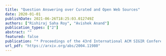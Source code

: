 ```yaml
---
title: "Question Answering over Curated and Open Web Sources"
date: 2020-01-01
publishDate: 2021-06-26T18:25:03.012749Z
authors: ["Rishiraj Saha Roy", "Avishek Anand"]
publication_types: ["2"]
abstract: ""
featured: false
publication: "* Proceedings of the 43rd International ACM SIGIR Conference on Research and Development in Information Retrieval (SIGIR)*"
url_pdf: "https://arxiv.org/abs/2004.11980"
---
```


